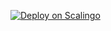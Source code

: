 [![Deploy on Scalingo](https://cdn.scalingo.com/deploy/button.svg)](https://dashboard.scalingo.com/create/app?source=https://github.com/jfu8/scx#main)
